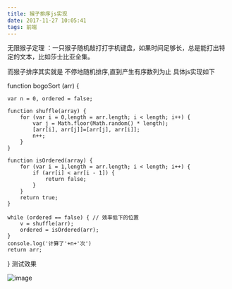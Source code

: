 ```yaml
---
title: 猴子排序js实现
date: 2017-11-27 10:05:41
tags: 前端
---
```



无限猴子定理 ：一只猴子随机敲打打字机键盘，如果时间足够长，总是能打出特定的文本，比如莎士比亚全集。

而猴子排序其实就是 不停地随机排序,直到产生有序数列为止
具体js实现如下

function bogoSort (arr) {

    var n = 0, ordered = false;

    function shuffle(array) {
        for (var i = 0,length = arr.length; i < length; i++) {
            var j = Math.floor(Math.random() * length);
            [arr[i], arr[j]]=[arr[j], arr[i]];
            n++;
        }
    }

    function isOrdered(array) {
        for (var i = 1,length = arr.length; i < length; i++) {
            if (arr[i] < arr[i - 1]) {
                return false;
            }
        }
        return true;
    }

    while (ordered == false) { // 效率低下的位置
        v = shuffle(arr);
        ordered = isOrdered(arr);
    }
    console.log('计算了'+n+'次')
    return arr;
}
测试效果

![image](http://i2.51cto.com/images/blog/201711/27/b665fc4016eb034ea6de1839accdcb7c.png?x-oss-process=image/watermark,size_16,text_QDUxQ1RP5Y2a5a6i,color_FFFFFF,t_100,g_se,x_10,y_10,shadow_90,type_ZmFuZ3poZW5naGVpdGk=)
